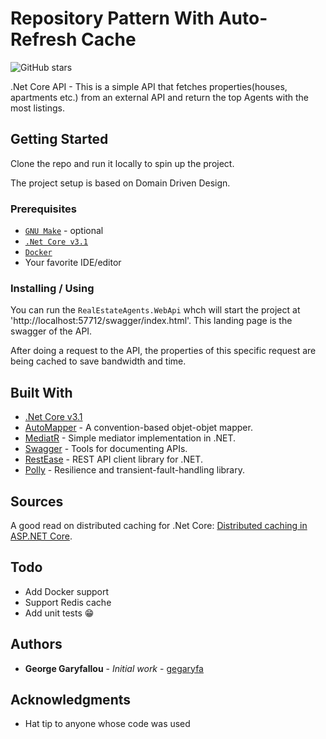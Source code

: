 # Repository Pattern With Auto-Refresh Cache

![GitHub stars](https://img.shields.io/github/stars/gegaryfa/RealEstateAgents)

.Net Core API -  This is a simple API that fetches properties(houses, apartments etc.) from an external API and return the top Agents with the most listings.

## Getting Started

Clone the repo and run it locally to spin up the project.

The project setup is based on Domain Driven Design.

### Prerequisites

* [`GNU Make`](https://www.gnu.org/software/make/) - optional
* [`.Net Core v3.1`](https://dotnet.microsoft.com/download/dotnet-core/3.1)
* [`Docker`](https://www.docker.com/get-started)
* Your favorite IDE/editor


### Installing / Using

You can run the `RealEstateAgents.WebApi` whch will start the project at 'http://localhost:57712/swagger/index.html'. This landing page is the swagger of the API.

After doing a request to the API, the properties of this specific request are being cached to save bandwidth and time.

## Built With

* [.Net Core v3.1](https://dotnet.microsoft.com/download/dotnet-core/3.1)
* [AutoMapper](https://automapper.org/) - A convention-based objet-objet mapper.
* [MediatR](https://github.com/jbogard/MediatR) - Simple mediator implementation in .NET.
* [Swagger](https://swagger.io/) - Tools for documenting APIs.
* [RestEase](https://github.com/canton7/RestEase) - REST API client library for .NET.
* [Polly](https://github.com/App-vNext/Polly) - Resilience and transient-fault-handling library.

## Sources
A good read on distributed caching for .Net Core: [Distributed caching in ASP.NET Core](https://docs.microsoft.com/en-us/aspnet/core/performance/caching/distributed?view=aspnetcore-3.1).


## Todo
 * Add Docker support
 * Support Redis cache
 * Add unit tests 😁

## Authors

* **George Garyfallou** - *Initial work* - [gegaryfa](https://github.com/gegaryfa)

## Acknowledgments

* Hat tip to anyone whose code was used

